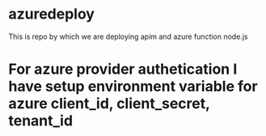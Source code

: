 # azuredeploy

This is repo by which we are deploying apim and azure function node.js

# For azure provider authetication I have setup environment variable for azure client_id, client_secret, tenant_id

